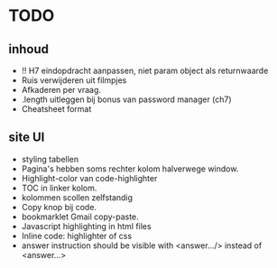 # TODO

## inhoud
* !! H7 eindopdracht aanpassen, niet param object als returnwaarde
* Ruis verwijderen uit filmpjes
* Afkaderen per vraag.
* .length uitleggen bij bonus van password manager (ch7)
* Cheatsheet format

## site UI
* styling tabellen
* Pagina's hebben soms rechter kolom halverwege window.
* Highlight-color van code-highlighter
* TOC in linker kolom.
* kolommen scollen zelfstandig
* Copy knop bij code.
* bookmarklet Gmail copy-paste.
* Javascript highlighting in html files
* Inline code: highlighter of css
* answer instruction should be visible with <answer.../> instead of <answer...></answer>
